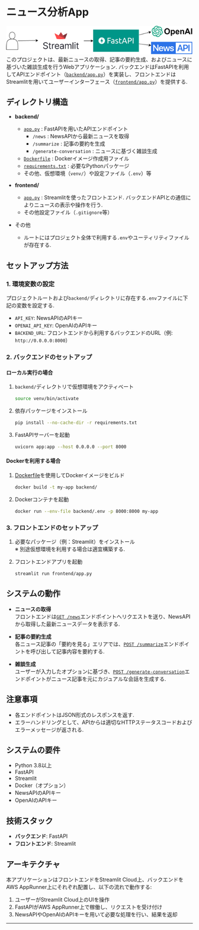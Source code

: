 # ニュース分析App
![alt text](Arc.png)
このプロジェクトは、最新ニュースの取得、記事の要約生成、およびニュースに基づいた雑談生成を行うWebアプリケーション.
バックエンドはFastAPIを利用してAPIエンドポイント（[`backend/app.py`](backend/app.py)）を実装し、フロントエンドはStreamlitを用いてユーザーインターフェース（[`frontend/app.py`](frontend/app.py)）を提供する.

## ディレクトリ構造

- **backend/**  
  - [`app.py`](backend/app.py) : FastAPIを用いたAPIエンドポイント  
    - `/news` : NewsAPIから最新ニュースを取得  
    - `/summarize` : 記事の要約を生成  
    - `/generate-conversation` : ニュースに基づく雑談生成  
  - [`Dockerfile`](backend/Dockerfile) : Dockerイメージ作成用ファイル  
  - [`requirements.txt`](backend/requirements.txt) : 必要なPythonパッケージ  
  - その他、仮想環境（`venv/`）や設定ファイル（`.env`）等

- **frontend/**  
  - [`app.py`](frontend/app.py) : Streamlitを使ったフロントエンド. バックエンドAPIとの通信によりニュースの表示や操作を行う.  
  - その他設定ファイル（`.gitignore`等）

- その他  
  - ルートにはプロジェクト全体で利用する`.env`やユーティリティファイルが存在する.

## セットアップ方法

### 1. 環境変数の設定

プロジェクトルートおよび`backend/`ディレクトリに存在する`.env`ファイルに下記の変数を設定する.

- `API_KEY`: NewsAPIのAPIキー  
- `OPENAI_API_KEY`: OpenAIのAPIキー  
- `BACKEND_URL`: フロントエンドから利用するバックエンドのURL（例: `http://0.0.0.0:8000`）

### 2. バックエンドのセットアップ

#### ローカル実行の場合

1. `backend/`ディレクトリで仮想環境をアクティベート

    ```bash
    source venv/bin/activate
    ```

2. 依存パッケージをインストール

    ```bash
    pip install --no-cache-dir -r requirements.txt
    ```

3. FastAPIサーバーを起動

    ```bash
    uvicorn app:app --host 0.0.0.0 --port 8000
    ```

#### Dockerを利用する場合

1. [Dockerfile](http://_vscodecontentref_/0)を使用してDockerイメージをビルド

    ```bash
    docker build -t my-app backend/
    ```

2. Dockerコンテナを起動

    ```bash
    docker run --env-file backend/.env -p 8000:8000 my-app
    ```

### 3. フロントエンドのセットアップ

1. 必要なパッケージ（例：Streamlit）をインストール  
   ※ 別途仮想環境を利用する場合は適宜構築する.

2. フロントエンドアプリを起動

    ```bash
    streamlit run frontend/app.py
    ```

## システムの動作

- **ニュースの取得**  
  フロントエンドは[`GET /news`](backend/app.py#L31)エンドポイントへリクエストを送り、NewsAPIから取得した最新ニュースデータを表示する.

- **記事の要約生成**  
  各ニュース記事の「要約を見る」エリアでは、[`POST /summarize`](backend/app.py#L50)エンドポイントを呼び出して記事内容を要約する.

- **雑談生成**  
  ユーザーが入力したオプションに基づき、[`POST /generate-conversation`](backend/app.py#L84)エンドポイントがニュース記事を元にカジュアルな会話を生成する.

## 注意事項

- 各エンドポイントはJSON形式のレスポンスを返す.  
- エラーハンドリングとして、APIからは適切なHTTPステータスコードおよびエラーメッセージが返される.

## システムの要件

- Python 3.8以上
- FastAPI
- Streamlit
- Docker（オプション）
- NewsAPIのAPIキー
- OpenAIのAPIキー

## 技術スタック

- **バックエンド**: FastAPI
- **フロントエンド**: Streamlit
<!-- - **データベース**: なし（必要に応じて追加可能）
- **認証**: なし（必要に応じて追加可能） -->

## アーキテクチャ
本アプリケーションはフロントエンドをStreamlit Cloud上、バックエンドをAWS AppRunner上にそれぞれ配置し、以下の流れで動作する:

1. ユーザーがStreamlit Cloud上のUIを操作  
2. FastAPIがAWS AppRunner上で稼働し、リクエストを受け付け  
3. NewsAPIやOpenAIのAPIキーを用いて必要な処理を行い、結果を返却

---
````
